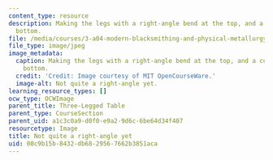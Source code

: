 ```yaml
---
content_type: resource
description: Making the legs with a right-angle bend at the top, and a curve at the
  bottom.
file: /media/courses/3-a04-modern-blacksmithing-and-physical-metallurgy-fall-2008/00c9b15b8432db6829567662b3851aca_087.jpg
file_type: image/jpeg
image_metadata:
  caption: Making the legs with a right-angle bend at the top, and a curve at the
    bottom.
  credit: 'Credit: Image courtesy of MIT OpenCourseWare.'
  image-alt: Not quite a right-angle yet.
learning_resource_types: []
ocw_type: OCWImage
parent_title: Three-Legged Table
parent_type: CourseSection
parent_uid: a1c3c0a9-d0f0-e9a2-9d6c-6be64d34f407
resourcetype: Image
title: Not quite a right-angle yet
uid: 00c9b15b-8432-db68-2956-7662b3851aca
---
```


